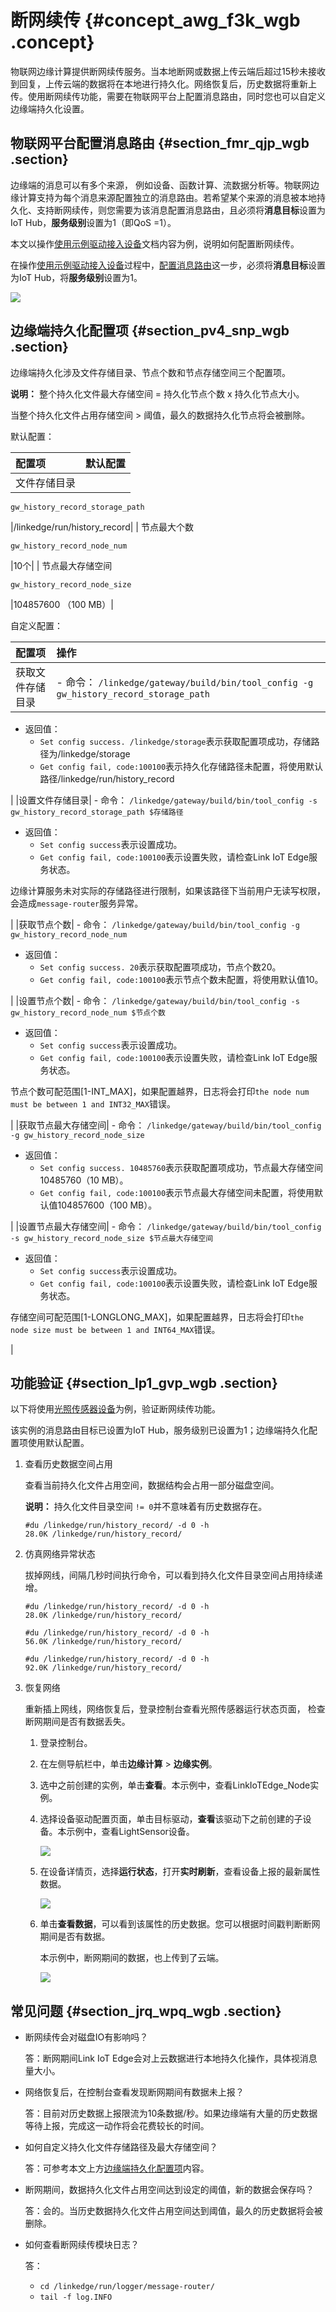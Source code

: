 # 断网续传 {#concept_awg_f3k_wgb .concept}

物联网边缘计算提供断网续传服务。当本地断网或数据上传云端后超过15秒未接收到回复，上传云端的数据将在本地进行持久化。网络恢复后，历史数据将重新上传。使用断网续传功能，需要在物联网平台上配置消息路由，同时您也可以自定义边缘端持久化设置。

## 物联网平台配置消息路由 {#section_fmr_qjp_wgb .section}

边缘端的消息可以有多个来源， 例如设备、函数计算、流数据分析等。物联网边缘计算支持为每个消息来源配置独立的消息路由。若希望某个来源的消息被本地持久化、支持断网续传，则您需要为该消息配置消息路由，且必须将**消息目标**设置为IoT Hub，**服务级别**设置为1（即QoS =1）。

本文以操作[使用示例驱动接入设备](cn.zh-CN/用户指南/设备接入/示例驱动.md#)文档内容为例，说明如何配置断网续传。

在操作[使用示例驱动接入设备](cn.zh-CN/用户指南/设备接入/示例驱动.md#)过程中，[配置消息路由](cn.zh-CN/用户指南/设备接入/示例驱动.md#ol_krn_jdl_j2b)这一步，必须将**消息目标**设置为IoT Hub，将**服务级别**设置为1。

![](http://static-aliyun-doc.oss-cn-hangzhou.aliyuncs.com/assets/img/130272/156033437739416_zh-CN.png)

## 边缘端持久化配置项 {#section_pv4_snp_wgb .section}

边缘端持久化涉及文件存储目录、节点个数和节点存储空间三个配置项。

**说明：** 整个持久化文件最大存储空间 = 持久化节点个数 x 持久化节点大小。

当整个持久化文件占用存储空间 \> 阈值，最久的数据持久化节点将会被删除。

默认配置：

|配置项|默认配置|
|:--|:---|
| 文件存储目录

 `gw_history_record_storage_path`

 |/linkedge/run/history\_record|
| 节点最大个数

 `gw_history_record_node_num`

 |10个|
| 节点最大存储空间

 `gw_history_record_node_size`

 |104857600 （100 MB）|

自定义配置：

|配置项|操作|
|:--|:-|
|获取文件存储目录| -   命令： `/linkedge/gateway/build/bin/tool_config -g gw_history_record_storage_path`
-   返回值：
    -   `Set config success. /linkedge/storage`表示获取配置项成功，存储路径为/linkedge/storage
    -   `Get config fail, code:100100`表示持久化存储路径未配置，将使用默认路径/linkedge/run/history\_record

 |
|设置文件存储目录| -   命令： `/linkedge/gateway/build/bin/tool_config -s gw_history_record_storage_path $存储路径`
-   返回值：
    -   `Set config success`表示设置成功。
    -   `Get config fail, code:100100`表示设置失败，请检查Link IoT Edge服务状态。

边缘计算服务未对实际的存储路径进行限制，如果该路径下当前用户无读写权限，会造成`message-router`服务异常。


 |
|获取节点个数| -   命令： `/linkedge/gateway/build/bin/tool_config -g gw_history_record_node_num`
-   返回值：
    -   `Set config success. 20`表示获取配置项成功，节点个数20。
    -   `Get config fail, code:100100`表示节点个数未配置，将使用默认值10。

 |
|设置节点个数| -   命令： `/linkedge/gateway/build/bin/tool_config -s gw_history_record_node_num $节点个数`
-   返回值：
    -   `Set config success`表示设置成功。
    -   `Get config fail, code:100100`表示设置失败，请检查Link IoT Edge服务状态。

节点个数可配范围\[1-INT\_MAX\]，如果配置越界，日志将会打印`the node num must be between 1 and INT32_MAX`错误。


 |
|获取节点最大存储空间| -   命令： `/linkedge/gateway/build/bin/tool_config -g gw_history_record_node_size`
-   返回值：
    -   `Set config success. 10485760`表示获取配置项成功，节点最大存储空间10485760（10 MB）。
    -   `Get config fail, code:100100`表示节点最大存储空间未配置，将使用默认值104857600（100 MB）。

 |
|设置节点最大存储空间| -   命令： `/linkedge/gateway/build/bin/tool_config -s gw_history_record_node_size $节点最大存储空间`
-   返回值：
    -   `Set config success`表示设置成功。
    -   `Get config fail, code:100100`表示设置失败，请检查Link IoT Edge服务状态。

存储空间可配范围\[1-LONGLONG\_MAX\]，如果配置越界，日志将会打印`the node size must be between 1 and INT64_MAX`错误。


 |

## 功能验证 {#section_lp1_gvp_wgb .section}

以下将使用[光照传感器设备](cn.zh-CN/用户指南/设备接入/示例驱动.md#)为例，验证断网续传功能。

该实例的消息路由目标已设置为IoT Hub，服务级别已设置为1；边缘端持久化配置项使用默认配置。

1.  查看历史数据空间占用

    查看当前持久化文件占用空间，数据结构会占用一部分磁盘空间。

    **说明：** 持久化文件目录空间 `!= 0`并不意味着有历史数据存在。

    ``` {#codeblock_myd_f6n_pbw}
    #du /linkedge/run/history_record/ -d 0 -h
    28.0K /linkedge/run/history_record/
    ```

2.  仿真网络异常状态

    拔掉网线，间隔几秒时间执行命令，可以看到持久化文件目录空间占用持续递增。

    ``` {#codeblock_z5m_bpw_byr}
    #du /linkedge/run/history_record/ -d 0 -h
    28.0K /linkedge/run/history_record/
    
    #du /linkedge/run/history_record/ -d 0 -h
    56.0K /linkedge/run/history_record/
    
    #du /linkedge/run/history_record/ -d 0 -h
    92.0K /linkedge/run/history_record/
    ```

3.  恢复网络

    重新插上网线，网络恢复后，登录控制台查看光照传感器运行状态页面， 检查断网期间是否有数据丢失。

    1.  登录控制台。
    2.  在左侧导航栏中，单击**边缘计算** \> **边缘实例**。
    3.  选中之前创建的实例，单击**查看**。本示例中，查看LinkIoTEdge\_Node实例。
    4.  选择设备驱动配置页面，单击目标驱动，**查看**该驱动下之前创建的子设备。本示例中，查看LightSensor设备。

        ![](http://static-aliyun-doc.oss-cn-hangzhou.aliyuncs.com/assets/img/130272/156033437739433_zh-CN.png)

    5.  在设备详情页，选择**运行状态**，打开**实时刷新**，查看设备上报的最新属性数据。

        ![](http://static-aliyun-doc.oss-cn-hangzhou.aliyuncs.com/assets/img/130272/156033437739437_zh-CN.png)

    6.  单击**查看数据**，可以看到该属性的历史数据。您可以根据时间戳判断断网期间是否有数据。

        本示例中，断网期间的数据，也上传到了云端。

        ![](http://static-aliyun-doc.oss-cn-hangzhou.aliyuncs.com/assets/img/130272/156033437839435_zh-CN.png)


## 常见问题 {#section_jrq_wpq_wgb .section}

-   断网续传会对磁盘IO有影响吗？

    答：断网期间Link IoT Edge会对上云数据进行本地持久化操作，具体视消息量大小。

-   网络恢复后，在控制台查看发现断网期间有数据未上报？

    答：目前对历史数据上报限流为10条数据/秒。如果边缘端有大量的历史数据等待上报，完成这一动作将会花费较长的时间。

-   如何自定义持久化文件存储路径及最大存储空间？

    答：可参考本文上方[边缘端持久化配置项](#)内容。

-   断网期间，数据持久化文件占用空间达到设定的阈值，新的数据会保存吗？

    答：会的。当历史数据持久化文件占用空间达到阈值，最久的历史数据将会被删除。

-   如何查看断网续传模块日志？

    答：

    -   `cd /linkedge/run/logger/message-router/`
    -   `tail -f log.INFO`

